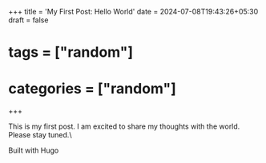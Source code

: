 +++
title = 'My First Post: Hello World'
date = 2024-07-08T19:43:26+05:30
draft = false
# tags = ["random"]
# categories = ["random"]
+++

This is my first post.
I am excited to share my thoughts with the world.
Please stay tuned.\

Built with Hugo